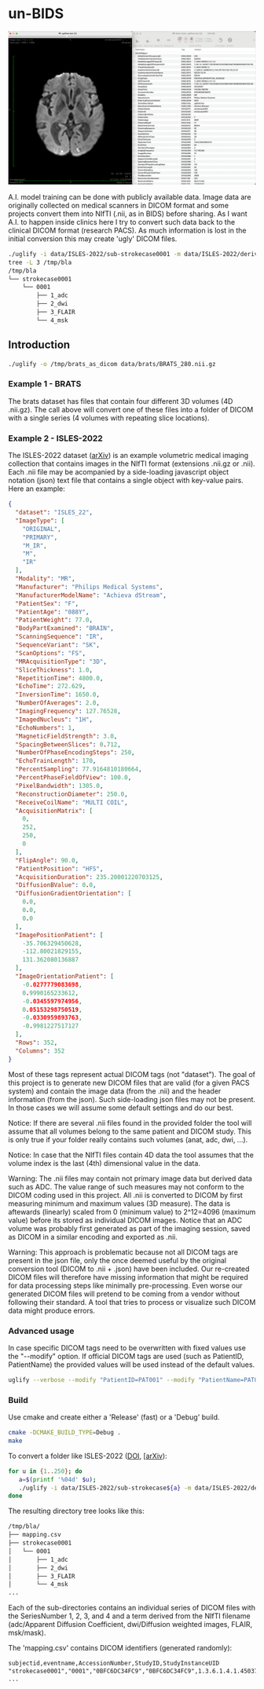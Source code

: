 # un-BIDS

![Example of converted DICOM image with re-created DICOM tags](image.png)

A.I. model training can be done with publicly available data. Image data are originally collected on medical scanners in DICOM format and some projects convert them into NIfTI (.nii, as in BIDS) before sharing. As I want A.I. to happen inside clinics here I try to convert such data back to the clinical DICOM format (research PACS). As much information is lost in the initial conversion this may create 'ugly' DICOM files.

```bash
./uglify -i data/ISLES-2022/sub-strokecase0001 -m data/ISLES-2022/derivatives/sub-strokecase0001 -o /tmp/bla
tree -L 3 /tmp/bla
/tmp/bla
└── strokecase0001
    └── 0001
        ├── 1_adc
        ├── 2_dwi
        ├── 3_FLAIR
        └── 4_msk
```

## Introduction

```bash
./uglify -o /tmp/brats_as_dicom data/brats/BRATS_280.nii.gz
```

### Example 1 - BRATS

The brats dataset has files that contain four different 3D volumes (4D .nii.gz). The call above will convert one of these files into a folder of DICOM with a single series (4 volumes with repeating slice locations).

### Example 2 - ISLES-2022

The ISLES-2022 dataset ([arXiv](https://arxiv.org/abs/2206.06694)) is an example volumetric medical imaging collection that contains images in the NIfTI format (extensions .nii.gz or .nii). Each .nii file may be acompanied by a side-loading javascript object notation (json) text file that contains a single object with key-value pairs. Here an example:

```json
{
  "dataset": "ISLES_22",
  "ImageType": [
    "ORIGINAL",
    "PRIMARY",
    "M_IR",
    "M",
    "IR"
  ],
  "Modality": "MR",
  "Manufacturer": "Philips Medical Systems",
  "ManufacturerModelName": "Achieva dStream",
  "PatientSex": "F",
  "PatientAge": "088Y",
  "PatientWeight": 77.0,
  "BodyPartExamined": "BRAIN",
  "ScanningSequence": "IR",
  "SequenceVariant": "SK",
  "ScanOptions": "FS",
  "MRAcquisitionType": "3D",
  "SliceThickness": 1.0,
  "RepetitionTime": 4800.0,
  "EchoTime": 272.629,
  "InversionTime": 1650.0,
  "NumberOfAverages": 2.0,
  "ImagingFrequency": 127.76528,
  "ImagedNucleus": "1H",
  "EchoNumbers": 1,
  "MagneticFieldStrength": 3.0,
  "SpacingBetweenSlices": 0.712,
  "NumberOfPhaseEncodingSteps": 250,
  "EchoTrainLength": 170,
  "PercentSampling": 77.9164810180664,
  "PercentPhaseFieldOfView": 100.0,
  "PixelBandwidth": 1305.0,
  "ReconstructionDiameter": 250.0,
  "ReceiveCoilName": "MULTI COIL",
  "AcquisitionMatrix": [
    0,
    252,
    250,
    0
  ],
  "FlipAngle": 90.0,
  "PatientPosition": "HFS",
  "AcquisitionDuration": 235.20001220703125,
  "DiffusionBValue": 0.0,
  "DiffusionGradientOrientation": [
    0.0,
    0.0,
    0.0
  ],
  "ImagePositionPatient": [
    -35.706329450628,
    -112.80021829155,
    131.362080136887
  ],
  "ImageOrientationPatient": [
    -0.0277779083698,
    0.9990165233612,
    -0.0345597974956,
    0.05153298750519,
    -0.0330959893763,
    -0.9981227517127
  ],
  "Rows": 352,
  "Columns": 352
}
```

Most of these tags represent actual DICOM tags (not "dataset"). The goal of this project is to generate new DICOM files that are valid (for a given PACS system) and contain the image data (from the .nii) and the header information (from the json). Such side-loading json files may not be present. In those cases we will assume some default settings and do our best.

Notice: If there are several .nii files found in the provided folder the tool will assume that all volumes belong to the same patient and DICOM study. This is only true if your folder really contains such volumes (anat, adc, dwi, ...).

Notice: In case that the NIfTI files contain 4D data the tool assumes that the volume index is the last (4th) dimensional value in the data.

Warning: The .nii files may contain not primary image data but derived data such as ADC. The value range of such measures may not conform to the DICOM coding used in this project. All .nii is converted to DICOM by first measuring minimum and maximum values (3D measure). The data is aftewards (linearly) scaled from 0 (minimum value) to 2^12=4096 (maximum value) before its stored as individual DICOM images. Notice that an ADC volume was probably first generated as part of the imaging session, saved as DICOM in a similar encoding and exported as .nii.

Warning: This approach is problematic because not all DICOM tags are present in the json file, only the once deemed useful by the original conversion tool (DICOM to .nii + .json) have been included. Our re-created DICOM files will therefore have missing information that might be required for data processing steps like minimally pre-processing. Even worse our generated DICOM files will pretend to be coming from a vendor without following their standard. A tool that tries to process or visualize such DICOM data might produce errors.

### Advanced usage

In case specific DICOM tags need to be overwritten with fixed values use the "--modify" option. If official DICOM tags are used (such as PatientID, PatientName) the provided values will be used instead of the default values.

```bash
uglify --verbose --modify "PatientID=PAT001" --modify "PatientName=PAT001" -o /tmp/output example.nii.gz
```


### Build

Use cmake and create either a 'Release' (fast) or a 'Debug' build.

```bash
cmake -DCMAKE_BUILD_TYPE=Debug .
make
```

To convert a folder like ISLES-2022 ([DOI](https://doi.org/10.5281/zenodo.7153326), [[arXiv](https://arxiv.org/abs/2206.06694)):

```bash
for u in {1..250}; do 
   a=$(printf '%04d' $u); 
   ./uglify -i data/ISLES-2022/sub-strokecase${a} -m data/ISLES-2022/derivatives/sub-strokecase${a} -o /tmp/bla/
done
```

The resulting directory tree looks like this:

```bash
/tmp/bla/
├── mapping.csv
├── strokecase0001
│   └── 0001
│       ├── 1_adc
│       ├── 2_dwi
│       ├── 3_FLAIR
│       └── 4_msk
...
```

Each of the sub-directories contains an individual series of DICOM files with the SeriesNumber 1, 2, 3, and 4 and a term derived from the NIfTI filename (adc/Apparent Diffusion Coefficient, dwi/Diffusion weighted images, FLAIR, msk/mask). 

The 'mapping.csv' contains DICOM identifiers (generated randomly):

```csv
subjectid,eventname,AccessionNumber,StudyID,StudyInstanceUID
"strokecase0001","0001","0BFC6DC34FC9","0BFC6DC34FC9",1.3.6.1.4.1.45037.293108160657373275758438834236443259654
...
```

